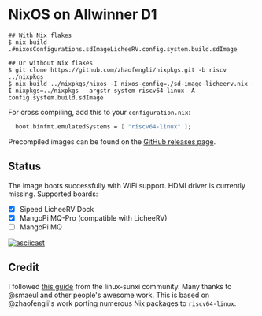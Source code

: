 # NixOS on Allwinner D1

```shellsession
## With Nix flakes
$ nix build .#nixosConfigurations.sdImageLicheeRV.config.system.build.sdImage

## Or without Nix flakes
$ git clone https://github.com/zhaofengli/nixpkgs.git -b riscv ../nixpkgs
$ nix-build ../nixpkgs/nixos -I nixos-config=./sd-image-licheerv.nix -I nixpkgs=../nixpkgs --argstr system riscv64-linux -A config.system.build.sdImage
```

For cross compiling, add this to your `configuration.nix`:

```nix
  boot.binfmt.emulatedSystems = [ "riscv64-linux" ];
```

Precompiled images can be found on the [GitHub releases page](https://github.com/chuangzhu/nixos-sun20iw1p1/releases).

## Status

The image boots successfully with WiFi support. HDMI driver is currently missing. Supported boards:

- [x] Sipeed LicheeRV Dock
- [x] MangoPi MQ-Pro (compatible with LicheeRV)
- [ ] MangoPi MQ

[![asciicast](https://asciinema.org/a/484705.svg)](https://asciinema.org/a/484705)

## Credit

I followed [this guide](https://linux-sunxi.org/Allwinner_Nezha#Manual_build) from the linux-sunxi community.
Many thanks to @smaeul and other people's awesome work.
This is based on @zhaofengli's work porting numerous Nix packages to `riscv64-linux`.

